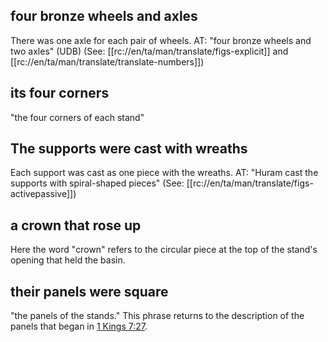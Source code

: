 ## four bronze wheels and axles ##

There was one axle for each pair of wheels. AT: "four bronze wheels and two axles" (UDB) (See: [[rc://en/ta/man/translate/figs-explicit]] and [[rc://en/ta/man/translate/translate-numbers]])

## its four corners ##

"the four corners of each stand"

## The supports were cast with wreaths ##

Each support was cast as one piece with the wreaths. AT: "Huram cast the supports with spiral-shaped pieces" (See: [[rc://en/ta/man/translate/figs-activepassive]])

## a crown that rose up ##

Here the word "crown" refers to the circular piece at the top of the stand's opening that held the basin.

## their panels were square ##

"the panels of the stands." This phrase returns to the description of the panels that began in [1 Kings 7:27](./27.md).